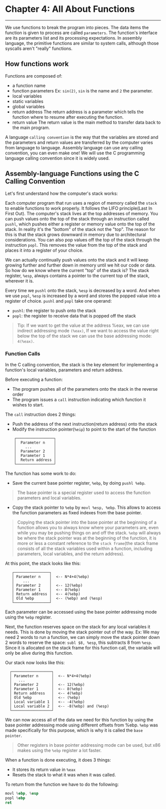 # Chapter 4: All About Functions
---
We use functions to break the program into pieces.
The data items the function is given to process are called `parameters`.
The function's interface are its parameters list and its processing expectations.
In assembly language, the primitive functions are similar to system calls, although
those syscalls aren't "really" functions.

## How functions work
Functions are composed of:
- a function name
- function parameters
Ex: `sin(2)`, `sin` is the name and `2` the parameter.
- local variables
- static variables
- global variables
- return address
The return address is a parameter which tells the function where to resume after executing the function.
- return value
The return value is the main method to transfer data back to the main program.

A language `calling convention` is the way that the variables are stored and the parameters and return
values are transferred by the computer varies from language to language.
Assembly language can use any calling convention, you can even make one!
We will use the C programming language calling convention since it is widely used.

## Assembly-language Functions using the C Calling Convention
Let's first understand how the computer's stack works:

Each computer program that run uses a region of memory called the `stack` to enable functions to work
properly. It follows the LIFO principle(Last In First Out).
The computer's stack lives at the top addresses of memory. You can push values onto the top of the
stack through an instruction called `pushl`, which pushes either a register or memory value onto
the top of the stack. In reality it's the "bottom" of the stack not the "top".
The reason for this is that the stack grows downward in memory due to architectural considerations.
You can also pop values off the top of the stack through the instruction `popl`.
This removes the value from the top of the stack and places it into a register of your choice.

We can actually continually push values onto the stack and it will keep growing further and further down in memory
until we hit our code or data. So how do we know where the current "top" of the stack is? The stack register,
`%esp`, always contains a pointer to the current top of the stack, wherever it is.

Every time we `pushl` onto the stack, `%esp` is decreased by a word.
And when we use `popl`, `%esp` is increased by a word and stores the popped value into a register of choice.
`pushl` and `popl` take one operand:
- `pushl`: the register to push onto the stack
- `popl`: the register to receive data that is popped off the stack

> Tip: If we want to get the value at the address %eax, we can use indirect addressing mode `(%eax)`,
 If we want to access the value right below the top of the stack we can use the base addressing mode: `4(%eax)`.
 
### Function Calls
In the C calling convention, the stack is the key element for implementing a function's local variables, parameters and
return address.

Before executing a function:
- The program pushes all of the parameters onto the stack in the reverse order
- The program issues a `call` instruction indicating which function it wishes to start.

The `call` instruction does 2 things:
- Push the address of the next instruction(return address) onto the stack
- Modify the instruction pointer(`%eip`) to point to the start of the function
```
    ┌─────────────────┐
    │  Parameter n    │
    │    ...          │
    │  Parameter 2    │
    │  Parameter 1    │
    │  Return address │
    └─────────────────┘
```
The function has some work to do:
- Save the current base pointer register, `%ebp`, by doing `pushl %ebp`.

> The base pointer is a special register used to access the function parameters and local variables.

- Copy the stack pointer to `%ebp` by `movl %esp, %ebp`. This allows to access the function parameters as fixed
indexes from the base pointer.

> Copying the stack pointer into the base pointer at the beginning of a function allows you to always know where
 your parameters are, even while you may be pushing things on and off the stack.
 `%ebp` will always be where the stack pointer was at the beginning of the function, it is more or less a constant
 reference to the `stack frame`(the stack frame consists of all the stack variables used within a function, including
 parameters, local variables, and the return address).

 At this point, the stack looks like this:

       ┌────────────────┐
       │ Parameter n    │  <-- N*4+4(%ebp)
       │    ...         │
       │ Parameter 2    │  <-- 12(%ebp)
       │ Parameter 1    │  <-- 8(%ebp)
       │ Return address │  <-- 4(%ebp)
       │ Old %ebp       │  <-- (%ebp) and (%esp)
       └────────────────┘

Each parameter can be accessed using the base pointer addressing mode using the `%ebp` register.

Next, the function reserves space on the stack for any local variables it needs. This is done by
moving the stack pointer out of the way.
Ex: We may need 2 words to run a function, we can simply move the stack pointer down 2 words to
reserve the space: `subl $8, %esp`, this subtracts 8 from `%esp`. Since it is allocated on the stack
frame for this function call, the variable will only be alive during this function.

Our stack now looks like this:

      ┌──────────────────┐
      │ Parameter n      │  <-- N*4+4(%ebp)
      │   ...            │
      │ Parameter 2      │  <-- 12(%ebp)
      │ Parameter 1      │  <-- 8(%ebp)
      │ Return address   │  <-- 4(%ebp)
      │ Old %ebp         │  <-- (%ebp)
      │ Local variable 1 │  <-- -4(%ebp)
      │ Local variable 2 │  <-- -8(%ebp) and (%esp)
      └──────────────────┘

We can now access all of the data we need for this function by using the base pointer addressing mode
using different offsets from %ebp. `%ebp` was made specifically for this purpose, which is why it is
called the `base pointer`.

> Other registers in base pointer addressing mode can be used, but x86 makes using the `%ebp` register a lot faster.

When a function is done executing, it does 3 things:
- It stores its return value in `%eax`
- Resets the stack to what it was when it was called.

To return from the function we have to do the following:
```asm
movl %ebp, %esp
popl %ebp
ret
```

